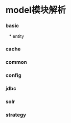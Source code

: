 model模块解析
===================

### basic
    * entity
### cache
### common
### config
### jdbc
###  solr
###  strategy
